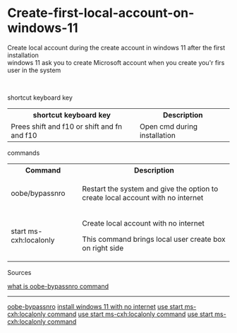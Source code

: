 # Create-first-local-account-on-windows-11

<p>Create local account during the create account in windows 11 after the first installation
<br>
windows 11 ask you to create Microsoft account when you create you'r firs user in the system
</p>
<br>
<p>shortcut keyboard key</p>
<table>
  <tr>
    <th>shortcut keyboard key</th>
    <th>Description</th>
  </tr>
  <tr>
    <td>Prees shift and f10 or shift and fn and f10</td>
    <td>Open cmd during installation</td>
  </tr>
</table>
<p>commands</p>
<table>
  <tr>
    <th>Command</th>
    <th>Description</th>
  </tr>
  <tr>
    <td>oobe/bypassnro</td>
    <td><p>Restart the system and give the option to create local account with no internet</p></td>
  </tr>
  <tr>
    <td>start ms-cxh:localonly</td>
    <td><p>Create local account with no internet</p><p>This command brings local user create box on right side</p></td>
  </tr>
</table>
<p>Sources</p>
<a href="https://www.elevenforum.com/t/what-is-oobe-bypassnro.5011/">what is oobe-bypassnro command</a>
<hr>
<a href="https://linustechtips.com/topic/1515890-what-does-oobebypassnro-stand-for/">oobe-bypassnro</a>
<a href="https://pureinfotech.com/bypass-internet-connection-install-windows-11/">install windows 11 with no internet</a>
<a href="https://www.youtube.com/watch?v=LK75SWX4F2s">use start ms-cxh:localonly command</a>
<a href="https://www.reddit.com/r/WindowsHelp/comments/1ij7wh3/how_to_setup_windows_11_24h2_with_a_local_user/?share_id=oQ-E74PNFCYsUQzPP1Fko&utm_medium=ios_app&utm_name=ioscss&utm_source=share&utm_term=1">use start ms-cxh:localonly command</a>
<a href="https://www.tomshardware.com/pc-components/gpus/windows-11-local-account-workaround-discovered-just-as-microsoft-closes-previous-loophole-in-insider-build">use start ms-cxh:localonly command</a>
